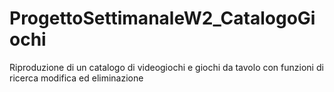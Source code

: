 # ProgettoSettimanaleW2_CatalogoGiochi
Riproduzione di un catalogo di videogiochi e giochi da tavolo con funzioni di ricerca modifica ed eliminazione
